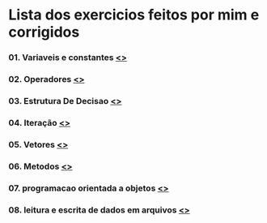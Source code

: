 # Lista dos exercicios feitos por mim e corrigidos

### 01. Variaveis e constantes [<>](https://github.com/gladsonsimoes/ExerciciosDeExemplo_Java/tree/main/ExerciciosDeExemplo/01_variaveis_e_constantes/)
 
### 02. Operadores [<>](https://github.com/gladsonsimoes/ExerciciosDeExemplo_Java/tree/main/ExerciciosDeExemplo/02_operadores/)

### 03. Estrutura De Decisao [<>](https://github.com/gladsonsimoes/ExerciciosDeExemplo_Java/tree/main/ExerciciosDeExemplo/03_estrutura_de_decisao/)

### 04. Iteração [<>](https://github.com/gladsonsimoes/ExerciciosDeExemplo_Java/tree/main/ExerciciosDeExemplo/04_Iteracao/)

### 05. Vetores [<>](https://github.com/gladsonsimoes/ExerciciosDeExemplo_Java/tree/main/ExerciciosDeExemplo/05_vetores/)

### 06. Metodos [<>](https://github.com/gladsonsimoes/ExerciciosDeExemplo_Java/tree/main/ExerciciosDeExemplo/06_metodos/)

### 07. programacao orientada a objetos [<>](https://github.com/gladsonsimoes/ExerciciosDeExemplo_Java/tree/main/ExerciciosDeExemplo/07_programacao_orientada_a_objetos/)

### 08. leitura e escrita de dados em arquivos [<>](https://github.com/gladsonsimoes/ExerciciosDeExemplo_Java/tree/main/ExerciciosDeExemplo/08_leitura_e_escrita_de_dados_em_arquivos/)
